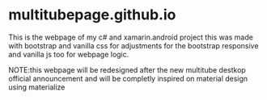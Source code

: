 # multitubepage.github.io
This is the webpage of my c# and xamarin.android project
this was made with bootstrap and vanilla css for adjustments for the bootstrap responsive
and vanilla js too for webpage logic.



NOTE:this webpage will be redesigned after the new multitube destkop official announcement and will be completly inspired on material design
using materialize

